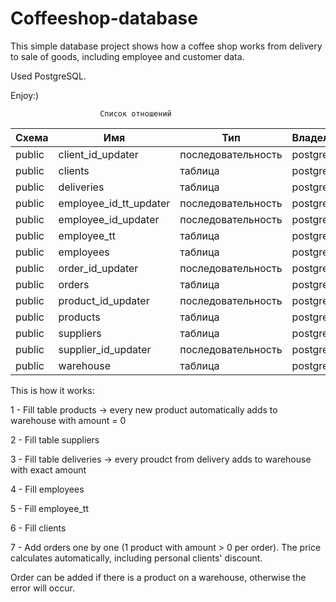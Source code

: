 # Coffeeshop-database
This simple database project shows how a coffee shop works from delivery to sale of goods, including employee and customer data.

Used PostgreSQL.


Enjoy:)

                        Список отношений
| Схема  |          Имя           |        Тип         | Владелец |
|--------|------------------------|--------------------|----------|
| public | client_id_updater      | последовательность | postgres |
| public | clients                | таблица            | postgres |
| public | deliveries             | таблица            | postgres |
| public | employee_id_tt_updater | последовательность | postgres |
| public | employee_id_updater    | последовательность | postgres |
| public | employee_tt            | таблица            | postgres |
| public | employees              | таблица            | postgres |
| public | order_id_updater       | последовательность | postgres |
| public | orders                 | таблица            | postgres |
| public | product_id_updater     | последовательность | postgres |
| public | products               | таблица            | postgres |
| public | suppliers              | таблица            | postgres |
| public | supplier_id_updater    | последовательность | postgres |
| public | warehouse              | таблица            | postgres |


This is how it works:

1 - Fill table products -> every new product automatically adds to warehouse with amount = 0

2 - Fill table suppliers

3 - Fill table deliveries -> every proudct from delivery adds to warehouse with exact amount

4 - Fill employees

5 - Fill employee_tt

6 - Fill clients

7 - Add orders one by one (1 product with amount > 0 per order). The price calculates automatically, including personal clients' discount.

Order can be added if there is a product on a warehouse, otherwise the error will occur.
